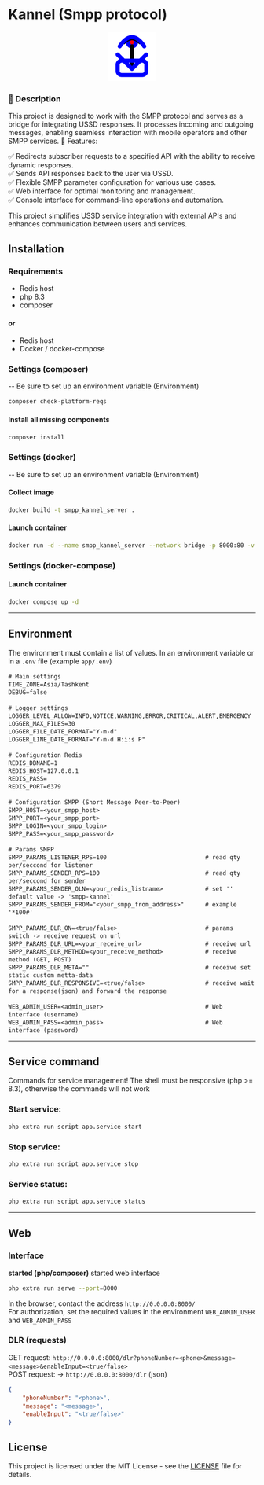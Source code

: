 # Kannel (Smpp protocol)

<center>
      <img src="https://raw.githubusercontent.com/Flytachi/kannel/master/public/favicon.svg" width="100">
</center>

### 📌 Description

This project is designed to work with the SMPP protocol and serves as a bridge for integrating USSD responses. It processes incoming and outgoing messages, enabling seamless interaction with mobile operators and other SMPP services.
🔧 Features:

✅ Redirects subscriber requests to a specified API with the ability to receive dynamic responses.<br>
✅ Sends API responses back to the user via USSD.<br>
✅ Flexible SMPP parameter configuration for various use cases.<br>
✅ Web interface for optimal monitoring and management.<br>
✅ Console interface for command-line operations and automation.

This project simplifies USSD service integration with external APIs and enhances communication between users and services.

## Installation

### Requirements
- Redis host
- php 8.3
- composer
#### or
- Redis host
- Docker / docker-compose

### Settings (composer)
-- Be sure to set up an environment variable (Environment)

```sh
composer check-platform-reqs
```
#### Install all missing components
```sh
composer install
```

### Settings (docker)
-- Be sure to set up an environment variable (Environment)

#### Collect image
```sh
docker build -t smpp_kannel_server .
```
#### Launch container
```sh
docker run -d --name smpp_kannel_server --network bridge -p 8000:80 -v $(pwd):/var/www/html smpp_kannel_server
```

### Settings (docker-compose)
#### Launch container
```sh
docker compose up -d
```

<hr>

## Environment
The environment must contain a list of values. 
In an environment variable or in a `.env` file (example `app/.env`)
```.env
# Main settings
TIME_ZONE=Asia/Tashkent
DEBUG=false

# Logger settings
LOGGER_LEVEL_ALLOW=INFO,NOTICE,WARNING,ERROR,CRITICAL,ALERT,EMERGENCY
LOGGER_MAX_FILES=30
LOGGER_FILE_DATE_FORMAT="Y-m-d"
LOGGER_LINE_DATE_FORMAT="Y-m-d H:i:s P"

# Configuration Redis
REDIS_DBNAME=1
REDIS_HOST=127.0.0.1
REDIS_PASS=
REDIS_PORT=6379

# Configuration SMPP (Short Message Peer-to-Peer)
SMPP_HOST=<your_smpp_host>
SMPP_PORT=<your_smpp_port>
SMPP_LOGIN=<your_smpp_login>
SMPP_PASS=<your_smpp_password>

# Params SMPP
SMPP_PARAMS_LISTENER_RPS=100                            # read qty per/seccond for listener
SMPP_PARAMS_SENDER_RPS=100                              # read qty per/seccond for sender
SMPP_PARAMS_SENDER_QLN=<your_redis_listname>            # set '' default value -> 'smpp-kannel'
SMPP_PARAMS_SENDER_FROM="<your_smpp_from_address>"      # example '*100#'

SMPP_PARAMS_DLR_ON=<true/false>                         # params switch -> receive request on url
SMPP_PARAMS_DLR_URL=<your_receive_url>                  # receive url
SMPP_PARAMS_DLR_METHOD=<your_receive_method>            # receive method (GET, POST)
SMPP_PARAMS_DLR_META=""                                 # receive set static custom metta-data
SMPP_PARAMS_DLR_RESPONSIVE=<true/false>                 # receive wait for a response(json) and forward the response

WEB_ADMIN_USER=<admin_user>                             # Web interface (username)
WEB_ADMIN_PASS=<admin_pass>                             # Web interface (password)
```

<hr>

## Service command
Commands for service management! The shell must be responsive (php >= 8.3), 
otherwise the commands will not work
### Start service:
```sh
php extra run script app.service start 
```

### Stop service:
```sh 
php extra run script app.service stop 
```

### Service status:
```sh 
php extra run script app.service status 
```
<hr>

## Web

### Interface
<strong>started (php/composer)</strong>
started web interface
```sh 
php extra run serve --port=8000
```

In the browser, contact the address `http://0.0.0.0:8000/`<br>
For authorization, set the required values in the environment
`WEB_ADMIN_USER` and `WEB_ADMIN_PASS`

### DLR (requests)
GET request:
`http://0.0.0.0:8000/dlr?phoneNumber=<phone>&message=<message>&enableInput=<true/false>`<br>
POST request: -> `http://0.0.0.0:8000/dlr` (json)
```json
{
    "phoneNumber": "<phone>",
    "message": "<message>",
    "enableInput": "<true/false>"
}
```

## License
This project is licensed under the MIT License - see the [LICENSE](LICENSE) file for details.
